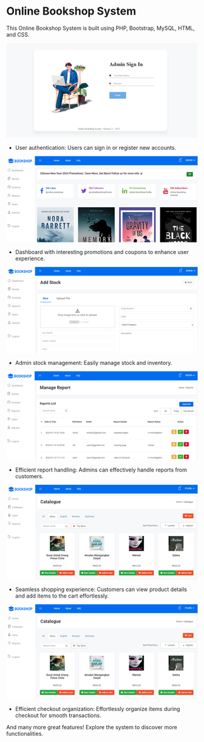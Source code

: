 # Online Bookshop System

This Online Bookshop System is built using PHP, Bootstrap, MySQL, HTML, and CSS.

![User sign in or register](images/readMe/signInAdmin.png)

- User authentication: Users can sign in or register new accounts.

![Dashboard with promotions](images/readMe/dashboard.png)

- Dashboard with interesting promotions and coupons to enhance user experience.

![Admin stock management](images/readMe/addStockAdmin.png)

- Admin stock management: Easily manage stock and inventory.

![Effective customer report handling](images/readMe/reportAdmin.png)

- Efficient report handling: Admins can effectively handle reports from customers.

![Customer shopping experience](images/readMe/catalogueCust.png)

- Seamless shopping experience: Customers can view product details and add items to the cart effortlessly.

![Efficient checkout organization](images/readMe/catalogueCust.png)

- Efficient checkout organization: Effortlessly organize items during checkout for smooth transactions.

And many more great features! Explore the system to discover more functionalities.
